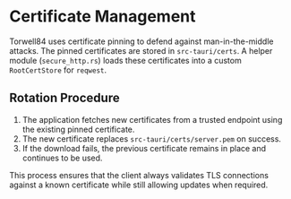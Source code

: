 # Certificate Management

Torwell84 uses certificate pinning to defend against man-in-the-middle attacks. The pinned certificates are stored in `src-tauri/certs`. A helper module (`secure_http.rs`) loads these certificates into a custom `RootCertStore` for `reqwest`.

## Rotation Procedure
1. The application fetches new certificates from a trusted endpoint using the existing pinned certificate.
2. The new certificate replaces `src-tauri/certs/server.pem` on success.
3. If the download fails, the previous certificate remains in place and continues to be used.

This process ensures that the client always validates TLS connections against a known certificate while still allowing updates when required.
